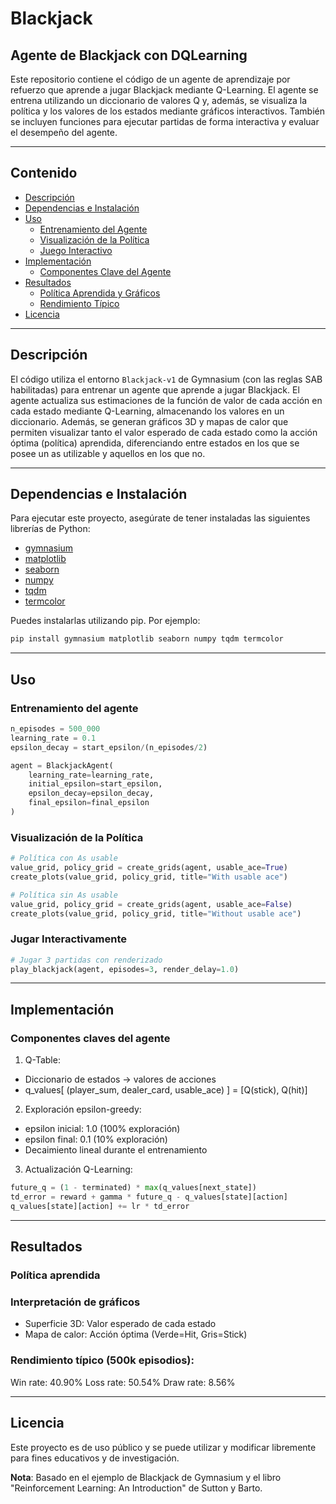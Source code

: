 # Blackjack

## Agente de Blackjack con DQLearning

Este repositorio contiene el código de un agente de aprendizaje por refuerzo que aprende a jugar Blackjack mediante Q-Learning. El agente se entrena utilizando un diccionario de valores Q y, además, se visualiza la política y los valores de los estados mediante gráficos interactivos. También se incluyen funciones para ejecutar partidas de forma interactiva y evaluar el desempeño del agente.

---

## Contenido

- [Descripción](#descripción)
- [Dependencias e Instalación](#dependencias-e-instalación)
- [Uso](#uso)
  - [Entrenamiento del Agente](#entrenamiento-del-agente)
  - [Visualización de la Política](#visualización-de-la-política)
  - [Juego Interactivo](#juego-interactivo)
- [Implementación](#implementación)
  - [Componentes Clave del Agente](#componentes-clave-del-agente)
- [Resultados](#resultados)
  - [Política Aprendida y Gráficos](#política-aprendida-y-gráficos)
  - [Rendimiento Típico](#rendimiento-típico)
- [Licencia](#licencia)

---

## Descripción

El código utiliza el entorno `Blackjack-v1` de Gymnasium (con las reglas SAB habilitadas) para entrenar un agente que aprende a jugar Blackjack. El agente actualiza sus estimaciones de la función de valor de cada acción en cada estado mediante Q-Learning, almacenando los valores en un diccionario. Además, se generan gráficos 3D y mapas de calor que permiten visualizar tanto el valor esperado de cada estado como la acción óptima (política) aprendida, diferenciando entre estados en los que se posee un as utilizable y aquellos en los que no.

---

## Dependencias e Instalación

Para ejecutar este proyecto, asegúrate de tener instaladas las siguientes librerías de Python:

- [gymnasium](https://github.com/Farama-Foundation/Gymnasium)
- [matplotlib](https://matplotlib.org/)
- [seaborn](https://seaborn.pydata.org/)
- [numpy](https://numpy.org/)
- [tqdm](https://tqdm.github.io/)
- [termcolor](https://pypi.org/project/termcolor/)

Puedes instalarlas utilizando pip. Por ejemplo:

```bash
pip install gymnasium matplotlib seaborn numpy tqdm termcolor
```
---

## Uso

### Entrenamiento del agente

```python
n_episodes = 500_000
learning_rate = 0.1
epsilon_decay = start_epsilon/(n_episodes/2)

agent = BlackjackAgent(
    learning_rate=learning_rate,
    initial_epsilon=start_epsilon,
    epsilon_decay=epsilon_decay,
    final_epsilon=final_epsilon
)
```

### Visualización de la Política

```python
# Política con As usable
value_grid, policy_grid = create_grids(agent, usable_ace=True)
create_plots(value_grid, policy_grid, title="With usable ace")

# Política sin As usable
value_grid, policy_grid = create_grids(agent, usable_ace=False)
create_plots(value_grid, policy_grid, title="Without usable ace")
```

### Jugar Interactivamente

```python
# Jugar 3 partidas con renderizado
play_blackjack(agent, episodes=3, render_delay=1.0)
```

---

## Implementación

### Componentes claves del agente

1. Q-Table:
  - Diccionario de estados -> valores de acciones
  - q_values[ (player_sum, dealer_card, usable_ace) ] = [Q(stick), Q(hit)]

2. Exploración epsilon-greedy:
  - epsilon inicial: 1.0 (100% exploración)
  - epsilon final: 0.1 (10% exploración)
  - Decaimiento lineal durante el entrenamiento

3. Actualización Q-Learning:

```python
future_q = (1 - terminated) * max(q_values[next_state])
td_error = reward + gamma * future_q - q_values[state][action]
q_values[state][action] += lr * td_error
```

---

## Resultados

### Política aprendida

### Interpretación de gráficos
  - Superficie 3D: Valor esperado de cada estado
  - Mapa de calor: Acción óptima (Verde=Hit, Gris=Stick)

### Rendimiento típico (500k episodios):
Win rate: 40.90%
Loss rate: 50.54%
Draw rate: 8.56%

---

## Licencia

Este proyecto es de uso público y se puede utilizar y modificar libremente para fines educativos y de investigación.

**Nota**: Basado en el ejemplo de Blackjack de Gymnasium y el libro "Reinforcement Learning: An Introduction" de Sutton y Barto.

